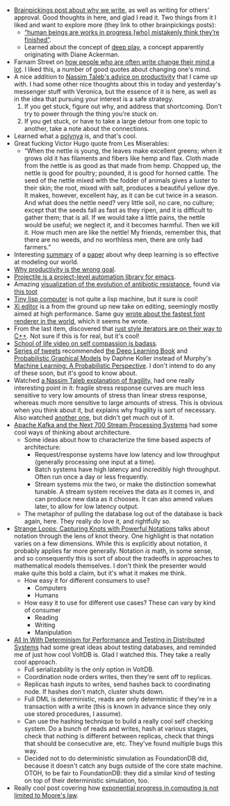 - [Brainpickings post about why we write](https://www.brainpickings.org/2016/09/07/jennifer-egan-on-writing/), as well as writing for others' approval. Good thoughts in here, and glad I read it. Two things from it I liked and want to explore more (they link to other brainpickings posts):
  - [“human beings are works in progress [who] mistakenly think they’re finished”](https://www.brainpickings.org/2014/06/18/daniel-gilbert-happiness-future-self/).
  - Learned about the concept of [deep play](https://www.brainpickings.org/2016/08/04/diane-ackerman-deep-play/), a concept apparently originating with Diane Ackerman.
- Farnam Street on [how people who are often write change their mind a lot](https://www.farnamstreetblog.com/2012/10/some-advice-from-jeff-bezos/). I liked this, a number of good quotes about changing one's mind.
- A nice addition to [Nassim Taleb's advice on productivity](https://twitter.com/nntaleb/status/753198628093698049) that I came up with. I had some other nice thoughts about this in today and yesterday's messenger stuff with Veronica, but the essence of it is here, as well as in the idea that pursuing your interest is a safe strategy.
  1. If you get stuck, figure out why, and address that shortcoming. Don't try to power through the thing you're stuck on.
  2. If you get stuck, or have to take a large detour from one topic to another, take a note about the connections.
- Learned what a [polynya](https://en.wikipedia.org/wiki/Polynya) is, and that's cool.
- Great fucking Victor Hugo quote from Les Miserables:
  - “When the nettle is young, the leaves make excellent greens; when it grows old it has filaments and fibers like hemp and flax. Cloth made from the nettle is as good as that made from hemp. Chopped up, the nettle is good for poultry; pounded, it is good for horned cattle. The seed of the nettle mixed with the fodder of animals gives a luster to their skin; the root, mixed with salt, produces a beautiful yellow dye. It makes, however, excellent hay, as it can be cut twice in a season. And what does the nettle need? very little soil, no care, no culture; except that the seeds fall as fast as they ripen, and it is difficult to gather them; that is all. If we would take a little pains, the nettle would be useful; we neglect it, and it becomes harmful. Then we kill it. How much men are like the nettle! My friends, remember this, that there are no weeds, and no worthless men, there are only bad farmers.”
- Interesting [summary](https://www.technologyreview.com/s/602344/the-extraordinary-link-between-deep-neural-networks-and-the-nature-of-the-universe/) of a [paper](http://arxiv.org/abs/1608.08225) about why deep learning is so effective at modeling our world.
- [Why productivity is the wrong goal](https://williamjbowman.com/blog/2016/09/05/obligatory-blog-post-of-productivity-advice/).
- [Projectile is a project-level automation library for emacs](https://github.com/bbatsov/projectile).
- Amazing [visualization of the evolution of antibiotic resistance](http://www.theatlantic.com/science/archive/2016/09/stunning-videos-of-evolution-in-action/499136/), found via [this toot](https://twitter.com/edyong209/status/773944842296721408)
- [Tiny lisp computer](http://www.technoblogy.com/show?1GX1) is not quite a lisp machine, but it sure is cool!
- [Xi editor](https://github.com/google/xi-editor) is a from the ground up new take on editing, seemingly mostly aimed at high performance. Same guy [wrote about the fastest font renderer in the world](https://medium.com/@raphlinus/inside-the-fastest-font-renderer-in-the-world-75ae5270c445#.n02ieidqi), which it seems he wrote.
- From the last item, discovered that [rust style iterators are on their way to C++](https://github.com/ericniebler/range-v3). Not sure if this is for real, but it's cool!
- [School of life video on self compassion is badass](https://www.youtube.com/watch?v=-kfUE41-JFw).
- [Series of tweets](https://twitter.com/mrdrozdov/status/775056290968109057) recommended [the Deep Learning Book](http://www.deeplearningbook.org/) and [Probabilistic Graphical Models](https://www.amazon.com/Probabilistic-Graphical-Models-Principles-Computation/dp/0262013193/ref=sr_1_1?ie=UTF8&qid=1473639219&sr=8-1&keywords=probabilistic+graphical+models) by Daphne Koller instead of Murphy's [Machine Learning: A Probabilistic Perspective](https://mitpress.mit.edu/books/machine-learning-0). I don't intend to do any of these soon, but it's good to know about.
- Watched [a Nassim Taleb explanation of fragility](https://www.youtube.com/watch?v=UgS2feyXmWw), had one really interesting point in it: fragile stress response curves are much less sensitive to very low amounts of stress than linear stress response, whereas much more sensitive to large amounts of stress. This is obvious when you think about it, but explains why fragility is sort of necessary. Also watched [another one](https://www.youtube.com/watch?v=WMS8ydyeb4E), but didn't get much out of it.
- [Apache Kafka and the Next 700 Stream Processing Systems](https://www.youtube.com/watch?v=9RMOc0SwRro) had some cool ways of thinking about architecture.
  - Some ideas about how to characterize the time based aspects of architecture:
    - Request/response systems have low latency and low throughput (generally processing one input at a time).
    - Batch systems have high latency and incredibly high throughput. Often run once a day or less frequently.
    - Stream systems mix the two, or make the distinction somewhat tunable. A stream system receives the data as it comes in, and can produce new data as it chooses. It can also amend values later, to allow for low latency output.
  - The metaphor of pulling the database log out of the database is back again, here. They really do love it, and rightfully so.
- [Strange Loops: Capturing Knots with Powerful Notations](https://www.youtube.com/watch?v=Wahc9Ocka1g) talks about notation through the lens of knot theory. One highlight is that notation varies on a few dimensions. While this is explicitly about notation, it probably applies far more generally. Notation *is* math, in some sense, and so consequently this is sort of about the tradeoffs in approaches to mathematical models themselves. I don't think the presenter would make quite this bold a claim, but it's what it makes me think.
  - How easy it for different consumers to use?
    - Computers
    - Humans
  - How easy it to use for different use cases? These can vary by kind of consumer
    - Reading
    - Writing
    - Manipulation
- [All In With Determinism for Performance and Testing in Distributed Systems](https://www.youtube.com/watch?v=gJRj3vJL4wE) had some great ideas about testing databases, and reminded me of just how cool VoltDB is. Glad I watched this. They take a really cool approach.
  - Full serializability is the only option in VoltDB.
  - Coordination node orders writes, then they're sent off to replicas.
  - Replicas hash inputs to writes, send hashes back to coordinating node. If hashes don't match, cluster shuts down.
  - Full DML is deterministic, reads are only deterministic if they're in a transaction with a write (this is known in advance since they only use stored procedures, I assume).
  - Can use the hashing technique to build a really cool self checking system. Do a bunch of reads and writes, hash at various stages, check that nothing is different between replicas, check that things that should be consecutive are, etc. They've found multiple bugs this way.
  - Decided not to do deterministic simulation as FoundationDB did, because it doesn't catch any bugs outside of the core state machine. OTOH, to be fair to FoundationDB: they did a similar kind of testing on top of their deterministic simulation, too.
- Really cool post covering how [exponential progress in computing is not limited to Moore's law](https://ourworldindata.org/technological-progress/).
